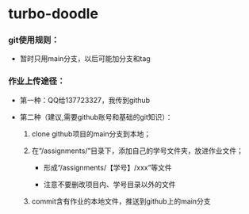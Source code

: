 # turbo-doodle

### git使用规则：

* 暂时只用main分支，以后可能加分支和tag

  

### 作业上传途径：

- 第一种：QQ给137723327，我传到github

- 第二种（建议,需要github账号和基础的git知识）：

  1. clone github项目的main分支到本地；

  2. 在“/assignments/”目录下，添加自己的学号文件夹，放进作业文件；

     * 形成“/assignments/【学号】/xxx”等文件

     * 注意不要删改项目内、学号目录以外的文件

  3. commit含有作业的本地文件，推送到github上的main分支